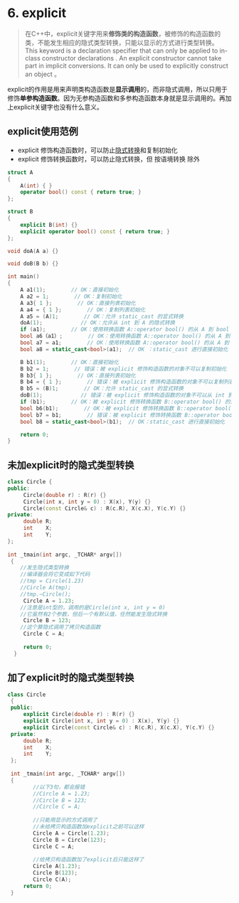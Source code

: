 # 6. explicit
> 在C++中，explicit关键字用来**修饰类的构造函数**，被修饰的构造函数的类，不能发生相应的隐式类型转换，只能以显示的方式进行类型转换。
This keyword is a declaration specifier that can only be applied to in-class constructor declarations . An explicit constructor cannot take part in implicit conversions. It can only be used to explicitly construct an object 。


explicit的作用是用来声明类构造函数是**显示调用**的，而非隐式调用，所以只用于修饰**单参构造函数**。因为无参构造函数和多参构造函数本身就是显示调用的。再加上explicit关键字也没有什么意义。

## explicit使用范例
- explicit 修饰构造函数时，可以防止[隐式转换](https://zh.cppreference.com/w/cpp/language/implicit_conversion)和复制初始化
- explicit 修饰转换函数时，可以防止隐式转换，但 按语境转换 除外
```c++
struct A
{
    A(int) { }
    operator bool() const { return true; }
};

struct B
{
    explicit B(int) {}
    explicit operator bool() const { return true; }
};

void doA(A a) {}

void doB(B b) {}

int main()
{
    A a1(1);        // OK：直接初始化
    A a2 = 1;        // OK：复制初始化
    A a3{ 1 };        // OK：直接列表初始化
    A a4 = { 1 };        // OK：复制列表初始化
    A a5 = (A)1;        // OK：允许 static_cast 的显式转换 
    doA(1);            // OK：允许从 int 到 A 的隐式转换
    if (a1);        // OK：使用转换函数 A::operator bool() 的从 A 到 bool 的隐式转换
    bool a6（a1）;        // OK：使用转换函数 A::operator bool() 的从 A 到 bool 的隐式转换
    bool a7 = a1;        // OK：使用转换函数 A::operator bool() 的从 A 到 bool 的隐式转换
    bool a8 = static_cast<bool>(a1);  // OK ：static_cast 进行直接初始化

    B b1(1);        // OK：直接初始化
    B b2 = 1;        // 错误：被 explicit 修饰构造函数的对象不可以复制初始化
    B b3{ 1 };        // OK：直接列表初始化
    B b4 = { 1 };        // 错误：被 explicit 修饰构造函数的对象不可以复制列表初始化
    B b5 = (B)1;        // OK：允许 static_cast 的显式转换
    doB(1);            // 错误：被 explicit 修饰构造函数的对象不可以从 int 到 B 的隐式转换
    if (b1);        // OK：被 explicit 修饰转换函数 B::operator bool() 的对象可以从 B 到 bool 的按语境转换
    bool b6(b1);        // OK：被 explicit 修饰转换函数 B::operator bool() 的对象可以从 B 到 bool 的按语境转换
    bool b7 = b1;        // 错误：被 explicit 修饰转换函数 B::operator bool() 的对象不可以隐式转换
    bool b8 = static_cast<bool>(b1);  // OK：static_cast 进行直接初始化

    return 0;
}

```


## 未加explicit时的隐式类型转换
```c++
class Circle { 
public: 
     Circle(double r) : R(r) {} 
     Circle(int x, int y = 0) : X(x), Y(y) {} 
     Circle(const Circle& c) : R(c.R), X(c.X), Y(c.Y) {} 
private: 
     double R; 
     int    X; 
     int    Y; 
}; 
  
int _tmain(int argc, _TCHAR* argv[]) 
 { 
    //发生隐式类型转换 
    //编译器会将它变成如下代码 
    //tmp = Circle(1.23) 
    //Circle A(tmp); 
    //tmp.~Circle(); 
     Circle A = 1.23;  
    //注意是int型的，调用的是Circle(int x, int y = 0) 
    //它虽然有2个参数，但后一个有默认值，任然能发生隐式转换 
     Circle B = 123; 
    //这个算隐式调用了拷贝构造函数 
     Circle C = A; 
      
     return 0; 
  } 
```

## 加了explicit时的隐式类型转换
```c++
class Circle 
 { 
 public: 
     explicit Circle(double r) : R(r) {} 
     explicit Circle(int x, int y = 0) : X(x), Y(y) {} 
     explicit Circle(const Circle& c) : R(c.R), X(c.X), Y(c.Y) {} 
 private: 
     double R; 
     int    X; 
     int    Y; 
 }; 
  
 int _tmain(int argc, _TCHAR* argv[]) 
 { 
        //以下3句，都会报错 
        //Circle A = 1.23;  
        //Circle B = 123; 
        //Circle C = A; 
      
        //只能用显示的方式调用了 
        //未给拷贝构造函数加explicit之前可以这样 
        Circle A = Circle(1.23); 
        Circle B = Circle(123); 
        Circle C = A; 
  
        //给拷贝构造函数加了explicit后只能这样了 
        Circle A(1.23); 
        Circle B(123); 
        Circle C(A); 
     return 0; 
 } 
```